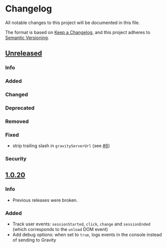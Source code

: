 # Changelog

All notable changes to this project will be documented in this file.

The format is based on [Keep a Changelog](https://keepachangelog.com/en/1.0.0/),
and this project adheres to [Semantic Versioning](https://semver.org/spec/v2.0.0.html).

## [Unreleased](https://github.com/Smartesting/gravity-data-collector/compare/v1.0.20...main)

### Info

### Added

### Changed

### Deprecated

### Removed

### Fixed

 - strip trailing slash in `gravityServerUrl` (see [#6](https://github.com/Smartesting/gravity-data-collector/issues/6))

### Security

## [1.0.20](https://github.com/Smartesting/gravity-data-collector/compare/v1.0.20...v1.0.20)

### Info

- Previous releases were broken.

### Added

- Track user events: `sessionStarted`, `click`, `change` and `sessionEnded` (which corresponds to the `unload` DOM event)
- Add debug options: when set to `true`, logs events in the console instead of sending to Gravity
